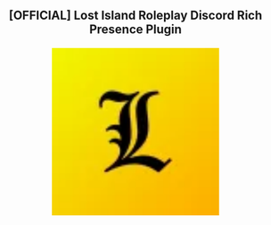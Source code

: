
## <p align="center">[OFFICIAL] Lost Island Roleplay Discord Rich Presence Plugin</p>
<p align="center">
  <img src="https://github.com/lostislandrp/samp-lirp-plugin/blob/main/Images/logo.png" height="auto" width="300px">
</p>